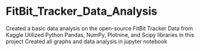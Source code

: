# FitBit_Tracker_Data_Analysis
Created a basic data analysis on the open-source FitBit Tracker Data from Kaggle
Utilized Python Pandas, NumPy, Plotnine, and Scipy libraries in this project
Created all graphs and data analysis in jupyter notebook
